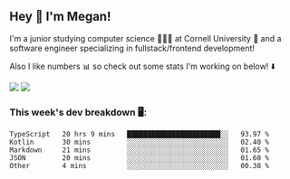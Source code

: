 ## Hey 👋 I'm Megan! 
I'm a junior studying computer science 👩🏻‍💻 at Cornell University 🐻 and a software engineer specializing in fullstack/frontend development!

Also I like numbers 📊 so check out some stats I'm working on below! ⬇️

<img src="https://github-readme-stats.vercel.app/api?username=meganyin13&show_icons=true&hide=stars&count_private=true" />

<img src="https://github-readme-stats.vercel.app/api/top-langs/?username=meganyin13&layout=compact&hide=Jupyter%20Notebook" />

### This week's dev breakdown 🖥:
<!--START_SECTION:waka-->
```text
TypeScript   20 hrs 9 mins   ███████████████████████░░   93.97 % 
Kotlin       30 mins         ░░░░░░░░░░░░░░░░░░░░░░░░░   02.40 % 
Markdown     21 mins         ░░░░░░░░░░░░░░░░░░░░░░░░░   01.65 % 
JSON         20 mins         ░░░░░░░░░░░░░░░░░░░░░░░░░   01.60 % 
Other        4 mins          ░░░░░░░░░░░░░░░░░░░░░░░░░   00.38 %
```
<!--END_SECTION:waka-->